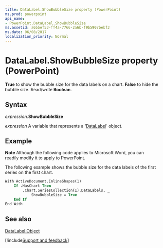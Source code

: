 ```yaml
---
title: DataLabel.ShowBubbleSize property (PowerPoint)
ms.prod: powerpoint
api_name:
- PowerPoint.DataLabel.ShowBubbleSize
ms.assetid: a6bbef53-ff4a-7766-2a6b-f9b5907bebf3
ms.date: 06/08/2017
localization_priority: Normal
---
```



# DataLabel.ShowBubbleSize property (PowerPoint)

 **True** to show the bubble size for the data labels on a chart. **False** to hide the bubble size. Read/write **Boolean**.


## Syntax

_expression_.**ShowBubbleSize**

_expression_ A variable that represents a '[DataLabel](PowerPoint.DataLabel.md)' object.


## Example




 **Note**  Although the following code applies to Microsoft Word, you can readily modify it to apply to PowerPoint.

The following example shows the bubble size for the data labels of the first series on the first chart.




```vb
With ActiveDocument.InlineShapes(1)
    If .HasChart Then
        .Chart.SeriesCollection(1).DataLabels. _
            ShowBubbleSize = True
    End If
End With
```


## See also


[DataLabel Object](PowerPoint.DataLabel.md)

[!include[Support and feedback](~/includes/feedback-boilerplate.md)]